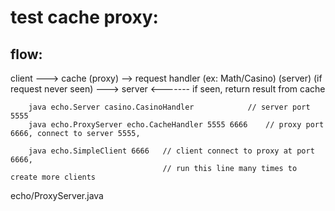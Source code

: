 


# test cache proxy:


## flow: 
 client   ---> cache (proxy)  --> request handler (ex: Math/Casino)  (server)
             (if request never seen) ---> server
          <-------   if seen, return result from cache

```agsl
    java echo.Server casino.CasinoHandler            // server port 5555
    java echo.ProxyServer echo.CacheHandler 5555 6666    // proxy port 6666, connect to server 5555, 
    
    java echo.SimpleClient 6666   // client connect to proxy at port 6666, 
                                  // run this line many times to create more clients
```
echo/ProxyServer.java
